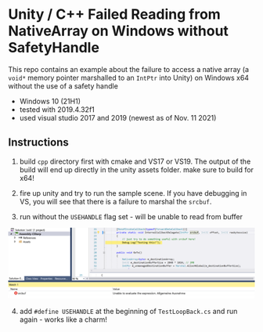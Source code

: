 # Unity / C++ Failed Reading from NativeArray on Windows without SafetyHandle

This repo contains an example about the failure to access a native array (a `void*` memory pointer marshalled to an `IntPtr` into Unity) on Windows x64 without the use of a safety handle

- Windows 10 (21H1)
- tested with 2019.4.32f1
- used visual studio 2017 and 2019 (newest as of Nov. 11 2021)

## Instructions

1) build `cpp` directory first with cmake and VS17 or VS19. The output of the build will end up directly in the unity assets folder. make sure to build for x64!

2) fire up unity and try to run the sample scene. If you have debugging in VS, you will see that there is a failure to marshal the `srcbuf`.

3) run without the `USEHANDLE` flag set - will be unable to read from buffer

![](imgs/error.png)

4) add `#define USEHANDLE` at the beginning of `TestLoopBack.cs` and run again - works like a charm!
